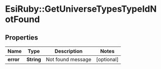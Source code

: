 # EsiRuby::GetUniverseTypesTypeIdNotFound

## Properties
Name | Type | Description | Notes
------------ | ------------- | ------------- | -------------
**error** | **String** | Not found message | [optional] 


